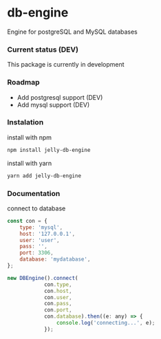 # db-engine
Engine for postgreSQL and MySQL databases

### Current status (DEV)

This package is currently in development

### Roadmap
* Add postgresql support (DEV)
* Add mysql support (DEV)

### Instalation

install with npm
```bash
npm install jelly-db-engine
```

install with yarn
```bash
yarn add jelly-db-engine
```

### Documentation

connect to database

```javascript
const con = {
    type: 'mysql',
    host: '127.0.0.1',
    user: 'user',
    pass: '',
    port: 3306,
    database: 'mydatabase',
};

new DBEngine().connect(
            con.type,
            con.host,
            con.user,
            con.pass,
            con.port,
            con.database).then((e: any) => {
                console.log('connecting...', e);
            });
```
